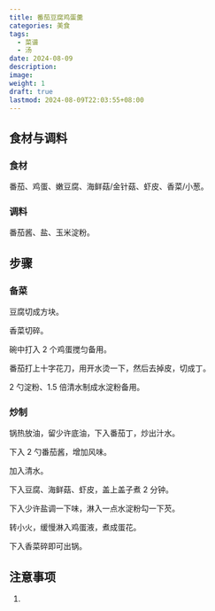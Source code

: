 ```yaml
---
title: 番茄豆腐鸡蛋羹
categories: 美食
tags:
  - 菜谱
  - 汤
date: 2024-08-09
description: 
image: 
weight: 1
draft: true
lastmod: 2024-08-09T22:03:55+08:00
---
```

## 食材与调料

### 食材

番茄、鸡蛋、嫩豆腐、海鲜菇/金针菇、虾皮、香菜/小葱。

### 调料

番茄酱、盐、玉米淀粉。

## 步骤

### 备菜

豆腐切成方块。

香菜切碎。

碗中打入 2 个鸡蛋搅匀备用。

番茄打上十字花刀，用开水烫一下，然后去掉皮，切成丁。

2 勺淀粉、1.5 倍清水制成水淀粉备用。

### 炒制

锅热放油，留少许底油，下入番茄丁，炒出汁水。

下入 2 勺番茄酱，增加风味。

加入清水。

下入豆腐、海鲜菇、虾皮，盖上盖子煮 2 分钟。

下入少许盐调一下味，淋入一点水淀粉勾一下芡。

转小火，缓慢淋入鸡蛋液，煮成蛋花。

下入香菜碎即可出锅。

## 注意事项

1. 


